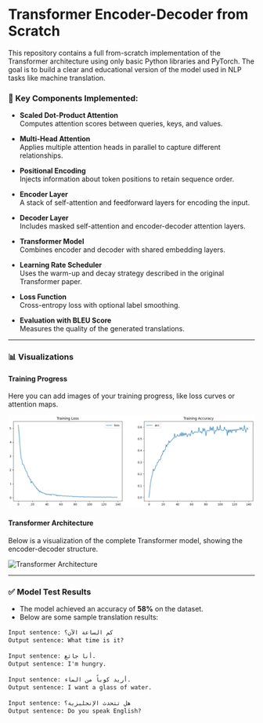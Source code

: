 # Transformer Encoder-Decoder from Scratch

This repository contains a full from-scratch implementation of the Transformer architecture using only basic Python libraries and PyTorch. The goal is to build a clear and educational version of the model used in NLP tasks like machine translation.

### 🥰 Key Components Implemented:
- **Scaled Dot-Product Attention**  
  Computes attention scores between queries, keys, and values.
  
- **Multi-Head Attention**  
  Applies multiple attention heads in parallel to capture different relationships.

- **Positional Encoding**  
  Injects information about token positions to retain sequence order.

- **Encoder Layer**  
  A stack of self-attention and feedforward layers for encoding the input.

- **Decoder Layer**  
  Includes masked self-attention and encoder-decoder attention layers.

- **Transformer Model**  
  Combines encoder and decoder with shared embedding layers.

- **Learning Rate Scheduler**  
  Uses the warm-up and decay strategy described in the original Transformer paper.

- **Loss Function**  
  Cross-entropy loss with optional label smoothing.

- **Evaluation with BLEU Score**  
  Measures the quality of the generated translations.

---

### 📊 Visualizations

#### Training Progress
Here you can add images of your training progress, like loss curves or attention maps.

![Training Progress](Images/training_progress.png)

#### Transformer Architecture
Below is a visualization of the complete Transformer model, showing the encoder-decoder structure.

![Transformer Architecture](https://pylessons.com/media/Tutorials/transformers/transformer-attention/model-min.png)


---

### ✅ Model Test Results

* The model achieved an accuracy of **58%** on the dataset.
* Below are some sample translation results:

```
Input sentence: كم الساعة الآن؟
Output sentence: What time is it?

Input sentence: أنا جائع.
Output sentence: I'm hungry.

Input sentence: أريد كوباً من الماء.
Output sentence: I want a glass of water.

Input sentence: هل تتحدث الإنجليزية؟
Output sentence: Do you speak English?
```
